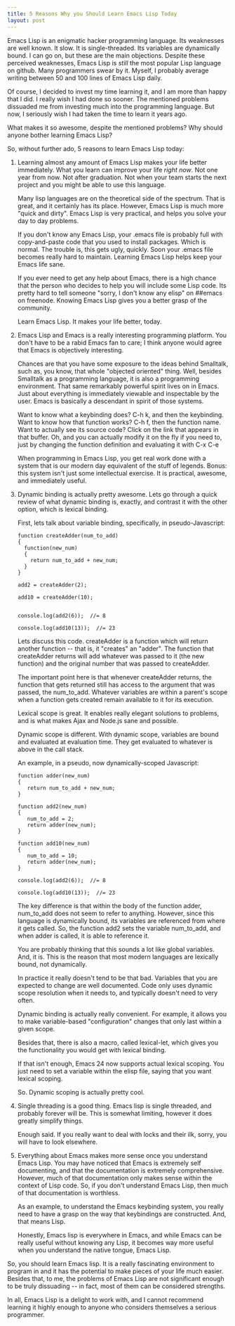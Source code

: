 ```yaml
---
title: 5 Reasons Why you Should Learn Emacs Lisp Today
layout: post
---
```


Emacs Lisp is an enigmatic hacker programming language. Its weaknesses
are well known. It slow. It is single-threaded. Its variables are
dynamically bound. I can go on, but these are the main objections. 
Despite these perceived weaknesses, Emacs Lisp 
is _still_ the most popular Lisp language on github. Many
programmers swear by it. Myself, I probably average writing between 50
and 100 lines of Emacs Lisp daily.

Of course, I decided to invest my time learning it, and I am more than
happy that I did. I really wish I had done so sooner. The mentioned
problems dissuaded me from investing much into the programming
language. But now, I seriously wish I had taken the time to learn it
years ago. 


What makes it so awesome, despite the mentioned problems? 
Why should anyone bother learning Emacs Lisp?

So, without further ado, 5 reasons to learn Emacs Lisp today:

1. Learning almost any amount of Emacs Lisp makes your life better
   immediately. What you learn can improve your life _right now_. Not
   one year from now. Not after graduation. Not when your team starts
   the next project and you might be able to use this language. 

   Many lisp languages are on the theoretical side of the spectrum. That
   is great, and it certainly has its place. However, Emacs Lisp is much
   more "quick and dirty". Emacs Lisp is very practical, and helps you
   solve your day to day problems.

   If you don't know any Emacs Lisp, your .emacs file is probably full
   with copy-and-paste code that you
   used to install packages. Which is normal. The trouble is, this gets
   ugly, quickly. Soon your .emacs file becomes really hard to
   maintain. Learning Emacs Lisp helps keep your Emacs life sane. 

   If you ever need to get any help about Emacs, there is a high chance
   that the person who decides to help you will include some Lisp
   code. Its pretty hard to tell someone "sorry, I don't know any elisp"
   on ##emacs on freenode. Knowing Emacs Lisp gives you a better grasp
   of the community.   

   Learn Emacs Lisp. It makes your life better, today. 

2. Emacs Lisp and Emacs is a really interesting programming
   platform. You don't have to be a rabid Emacs fan to care; I think
   anyone would agree that Emacs is objectively interesting. 
   
   Chances are that you have some exposure to the ideas behind
   Smalltalk, such as, you know, that whole "objected oriented"
   thing. Well, besides Smalltalk as a programming language, it is also a
   programming environment. That same remarkably powerful spirit lives
   on in Emacs. Just 
   about everything is immediately viewable and inspectable by the
   user.  Emacs is basically a descendant in spirit of those systems. 

   Want to know what a keybinding does? C-h k, and then the
   keybinding. Want to know how that function works? C-h f, then the
   function name. Want to actually see its source code? Click on the
   link that appears in that buffer. Oh, and you can actually modify
   it on the fly if you need to, just by changing the function
   definition and evaluating it with C-x C-e
   
   When programming in Emacs Lisp, you get real work done with a system
   that is our modern day equivalent of the stuff of legends. Bonus: this system
   isn't just some intellectual exercise. It is practical, awesome, and
   immediately useful. 


3. Dynamic binding is actually pretty awesome. Lets go through a quick
   review of what dynamic binding is, exactly, and contrast it with the
   other option, which is lexical binding.

   First, lets talk about variable binding, specifically, in pseudo-Javascript:

       function createAdder(num_to_add)
       {
         function(new_num)
         {
           return num_to_add + new_num;
         }
       }
   
       add2 = createAdder(2);
   
       add10 = createAdder(10);
   
       
       console.log(add2(6));  //= 8
   
       console.log(add10(13));  //= 23


   Lets discuss this code. createAdder is a function which will return
   another function -- that is, it "creates" an "adder". The function
   that createAdder returns will add whatever was passed to it (the new
   function) and the original number that was passed to createAdder. 
   
   The important point here is that whenever createAdder returns, the
   function that gets returned still has access to the argument that was
   passed, the num_to_add. Whatever variables are within a parent's scope
   when a function gets created remain available to it for its execution.
   
   Lexical scope is great. It enables really elegant solutions to
   problems, and is what makes Ajax and Node.js sane and possible. 
   
   Dynamic scope is different. With dynamic scope, variables are
   bound and evaluated at evaluation time. They get evaluated to whatever
   is above in the call stack. 
   
   An example, in a pseudo, now dynamically-scoped Javascript:

    
       function adder(new_num)
       {   
          return num_to_add + new_num;
       }

       function add2(new_num)
       {
          num_to_add = 2;
          return adder(new_num);
       }

       function add10(new_num)
       {
          num_to_add = 10;
          return adder(new_num);
       }    

       console.log(add2(6));  //= 8

       console.log(add10(13));  //= 23


   The key difference is that within the body of the function adder,
   num_to_add does not seem to refer to anything. However, since this
   language is dynamically bound, its variables are referenced from where
   it gets called. So, the function add2 sets the variable num_to_add,
   and when adder is called, it is able to reference it. 
   
   You are probably thinking that this sounds a lot like global
   variables. And, it is. This is the reason that most modern languages
   are lexically bound, not dynamically. 
   
   In practice it really doesn't tend to
   be that bad. Variables that you are expected to change are well
   documented. Code only uses dynamic scope resolution when it needs
   to, and typically doesn't need to very often. 
   
   Dynamic binding is actually really convenient. For example, it allows you
   to make variable-based "configuration" changes that only last within a
   given scope. 
   
   Besides that, there is also a macro, called lexical-let, which gives
   you the functionality you would get with lexical binding. 
   
   If that isn't enough, Emacs 24 now supports actual lexical scoping. You
   just need to set a variable within the elisp file, saying that you
   want lexical scoping. 
   
   So. Dynamic scoping is actually pretty cool. 


4. Single threading is a good thing. Emacs lisp is single threaded,
   and probably forever will be. This is somewhat limiting, however it
   does greatly simplify things.  
   
   Enough said. If you really want to deal with locks and their ilk, sorry,
   you will have to look elsewhere. 
   
   
5. Everything about Emacs makes more sense once you understand Emacs
   Lisp. You may have noticed that Emacs is extremely self documenting,
   and that the documentation is extremely comprehensive. However, much
   of that documentation only makes sense within the context of Lisp
   code. So, if you don't understand Emacs Lisp, then much of that
   documentation is worthless. 
   
   As an example, to understand the Emacs keybinding system,
   you really need to have a grasp on the way that keybindings are
   constructed. And, that means Lisp. 
   
   Honestly, Emacs lisp is everywhere in Emacs, and while Emacs can be
   really useful without knowing any Lisp, it becomes way more useful
   when you understand the native tongue, Emacs Lisp. 


So, you should learn Emacs lisp. It is a really fascinating
environment to program in and it has the potential to make pieces of
your life much easier. Besides that, to me, the problems of Emacs
Lisp are not significant enough to be truly dissuading -- in fact,
most of them can be considered strengths. 

In all, Emacs Lisp is a delight to work with, and I cannot recommend
learning it highly enough to anyone who considers themselves a serious
programmer. 
